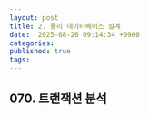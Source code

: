 ```yaml
---
layout: post
title: 2. 물리 데이터베이스 설계
date:  2025-08-26 09:14:34 +0900 
categories:
published: true
tags:
---
```

## 070. 트랜잭션 분석







